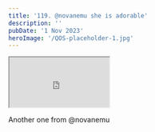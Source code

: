 ```yaml
---
title: '119. @novanemu she is adorable'
description: ''
pubDate: '1 Nov 2023'
heroImage: '/QOS-placeholder-1.jpg'
---
```

<iframe src="https://drive.google.com/file/d/1cmWga8uZFZOQO1dpE32ZuvnvKG0SIa7G/preview" width="200" height="100" allow="autoplay" allowfullscreen="allowfullscreen"></iframe>

Another one from @novanemu